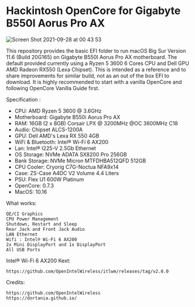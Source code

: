 # Hackintosh OpenCore for Gigabyte B550I Aorus Pro AX

![Screen Shot 2021-09-28 at 00 43 53](https://user-images.githubusercontent.com/28827754/134966538-90e1a201-1905-43a6-b78c-37412ee273d1.png)

This repository provides the basic EFI folder to run macOS Big Sur Version 11.6 (Build 20G165) on Gigabyte B550I Aorus Pro AX motherboard. The default provided currently using a Ryzen 5 3600 6 Cores CPU and Dell GPU AMD Radeon RX550 (Lexa Chipset). This is intended as a reference and to share improvements for similar build, not as an out of the box EFI to download.
It is highly recommended to start with a vanilla OpenCore and following OpenCore Vanilla Guide first.

Specification :
- CPU: AMD Ryzen 5 3600 @ 3.6GHz
- Motherboard: Gigabyte B550i Aorus Pro AX
- RAM: 16GB (2 x 8GB) Corsair LPX @ 3200MHz @OC 3600MHz C18
- Audio: Chipset ALCS-1200A
- GPU: Dell AMD's Lexa RX 550 4GB
- WiFi & Bluetooth: Intel® Wi-Fi 6 AX200
- Lan: Intel® I225-V 2.5Gb Ethernet
- OS Storage: NVMe ADATA SX8200 Pro 256GB
- Bank Storage:	NVMe Micron MTFDHBA512QFD 512GB
- CPU Cooler: Cryorig C7G-Noctua NFA9x14
- Case:	ZS-Case A4DC V2 Volume 4.4 Liters
- PSU: Flex U1 600W Platinum
- OpenCore: 0.7.3
- MacOS: 10.16


What works:
    
    QE/CI Graphics
    CPU Power Management
    Shutdown, Restart and Sleep
    Rear Jack and Front Jack Audio
    LAN Ethernet
    Wifi : Intel® Wi-Fi 6 AX200
    2x Mini DisplayPort and 1x DisplayPort
    All USB Ports


Intel® Wi-Fi 6 AX200 Kext:

    https://github.com/OpenIntelWireless/itlwm/releases/tag/v2.0.0


Credits:

    https://github.com/OpenIntelWireless
    https://dortania.github.io/
    
